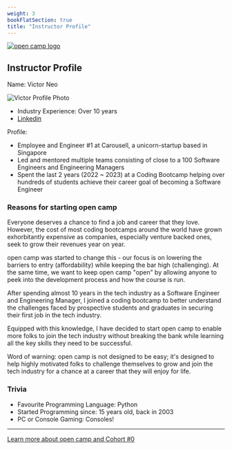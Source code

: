 ```yaml
---
weight: 3
bookFlatSection: true
title: "Instructor Profile"
---
```



[![open camp logo](/logo.png)](/)

## Instructor Profile

Name: Victor Neo

![Victor Profile Photo](/victor.jpg)

- Industry Experience: Over 10 years
- [Linkedin](https://www.linkedin.com/in/victor-neo-5886186/)

Profile:

- Employee and Engineer #1 at Carousell, a unicorn-startup based in Singapore
- Led and mentored multiple teams consisting of close to a 100 Software Engineers and Engineering Managers
- Spent the last 2 years (2022 ~ 2023) at a Coding Bootcamp helping over hundreds of students achieve their career goal of becoming a Software Engineer


### Reasons for starting open camp

Everyone deserves a chance to find a job and career that they love. However,
the cost of most coding bootcamps around the world have grown exhorbitantly
expensive as companies, especially venture backed ones, seek to grow their
revenues year on year.

open camp was started to change this - our focus is on lowering the barriers to
entry (affordability) while keeping the bar high (challenging). At the same time,
we want to keep open camp "open" by allowing anyone to peek into the development
process and how the course is run.

After spending almost 10 years in the tech industry as a Software Engineer and
Engineering Manager, I joined a coding bootcamp to better understand the
challenges faced by prospective students and graduates in securing their first
job in the tech industry.

Equipped with this knowledge, I have decided to start open camp to enable more folks
to join the tech industry without breaking the bank while learning all the key skills
they need to be successful.

Word of warning: open camp is not designed to be easy; it's designed to help
highly motivated folks to challenge themselves to grow and join the tech
industry for a chance at a career that they will enjoy for life.

### Trivia

- Favourite Programming Language: Python
- Started Programming since: 15 years old, back in 2003
- PC or Console Gaming: Consoles!

---

[Learn more about open camp and Cohort #0](/)
